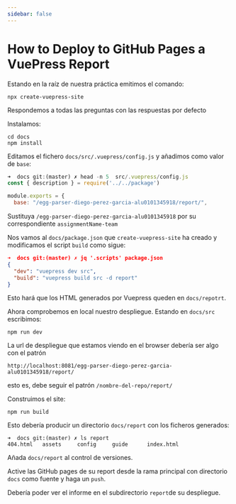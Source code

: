 ```yaml
---
sidebar: false
---
```

# How to Deploy to GitHub Pages a VuePress Report

Estando en la raíz de nuestra práctica emitimos el comando:

```
npx create-vuepress-site
```

Respondemos a todas las preguntas con las respuestas por defecto

Instalamos:

```
cd docs
npm install
```

Editamos el fichero `docs/src/.vuepress/config.js` y añadimos como valor de `base`:

```js
➜  docs git:(master) ✗ head -n 5  src/.vuepress/config.js
const { description } = require('../../package')

module.exports = {
  base: "/egg-parser-diego-perez-garcia-alu0101345918/report/",
```

Sustituya `/egg-parser-diego-perez-garcia-alu0101345918` por su correspondiente `assignmentName-team` 

Nos vamos al `docs/package.json` que `create-vuepress-site` ha creado y modificamos el  script `build` como sigue:

```json
➜  docs git:(master) ✗ jq '.scripts' package.json
{
  "dev": "vuepress dev src",
  "build": "vuepress build src -d report"
}
```

Esto hará que los HTML generados por Vuepress queden en `docs/repotrt`. 

Ahora comprobemos en local nuestro despliegue. Estando en `docs/src` escribimos:

```
npm run dev
```


La url de despliegue que estamos viendo en el browser debería ser algo con el patrón 

`http://localhost:8081/egg-parser-diego-perez-garcia-alu0101345918/report/`

esto es, debe seguir el patrón  `/nombre-del-repo/report/`

Construimos el site:

```
npm run build
```

Esto debería producir un directorio `docs/report` con los ficheros generados:

```
➜  docs git:(master) ✗ ls report
404.html   assets     config     guide      index.html
```

Añada `docs/report` al control de versiones.

Active las GitHub pages de su report desde la rama principal con directorio `docs` como fuente y haga un `push`.

Debería poder ver el informe en el subdirectorio `report`de su despliegue.





